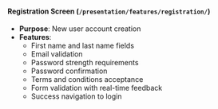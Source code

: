 #### Registration Screen (`/presentation/features/registration/`)
- **Purpose**: New user account creation
- **Features**:
  - First name and last name fields
  - Email validation
  - Password strength requirements
  - Password confirmation
  - Terms and conditions acceptance
  - Form validation with real-time feedback
  - Success navigation to login
